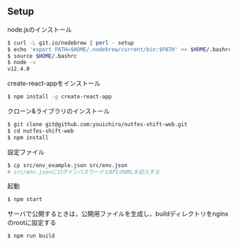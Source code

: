 ## Setup

node.jsのインストール

```bash
$ curl -L git.io/nodebrew | perl - setup
$ echo 'export PATH=$HOME/.nodebrew/current/bin:$PATH' >> $HOME/.bashrc  # or .zshrc
$ source $HOME/.bashrc
$ node -v
v12.4.0
```

create-react-appをインストール

```bash
$ npm install -g create-react-app
```

クローン&ライブラリのインストール

```bash
$ git clone git@github.com:youichiro/nutfes-shift-web.git
$ cd nutfes-shift-web
$ npm install
```

設定ファイル

```bash
$ cp src/env_example.json src/env.json
# src/env.jsonにログインパスワードとAPIのURLを記入する
```

起動

```bash
$ npm start
```

サーバで公開するときは，公開用ファイルを生成し，buildディレクトリをnginxのrootに設定する

```bash
$ npm run build
```
